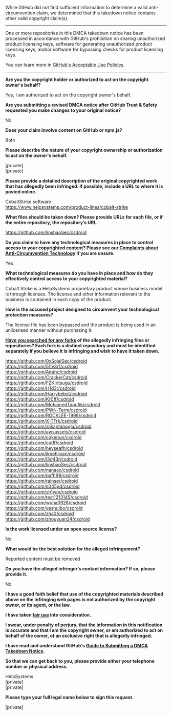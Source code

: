 While GitHub did not find sufficient information to determine a valid anti-circumvention claim, we determined that this takedown notice contains other valid copyright claim(s).

---

One or more repositories in this DMCA takedown notice has been processed in accordance with GitHub's prohibition on sharing unauthorized product licensing keys, software for generating unauthorized product licensing keys, and/or software for bypassing checks for product licensing keys.

You can learn more in [GitHub's Acceptable Use Policies](https://docs.github.com/en/github/site-policy/github-acceptable-use-policies).

---

**Are you the copyright holder or authorized to act on the copyright owner's behalf?**

Yes, I am authorized to act on the copyright owner's behalf.

**Are you submitting a revised DMCA notice after GitHub Trust & Safety requested you make changes to your original notice?**

No

**Does your claim involve content on GitHub or npm.js?**

Both

**Please describe the nature of your copyright ownership or authorization to act on the owner's behalf.**

[private]  
[private]  

**Please provide a detailed description of the original copyrighted work that has allegedly been infringed. If possible, include a URL to where it is posted online.**

CobaltStrike software  
https://www.helpsystems.com/product-lines/cobalt-strike

**What files should be taken down? Please provide URLs for each file, or if the entire repository, the repository’s URL.**

https://github.com/linshaoSec/csdroid

**Do you claim to have any technological measures in place to control access to your copyrighted content? Please see our <a href="https://docs.github.com/articles/guide-to-submitting-a-dmca-takedown-notice#complaints-about-anti-circumvention-technology">Complaints about Anti-Circumvention Technology</a> if you are unsure.**

Yes

**What technological measures do you have in place and how do they effectively control access to your copyrighted material?**

Cobalt Strike is a HelpSystems proprietary product whose business model is through licenses. The license and other information relevant to the business is contained in each copy of the product.

**How is the accused project designed to circumvent your technological protection measures?**

The license file has been bypassed and the product is being used in an unlicensed manner without purchasing it.

**<a href="https://docs.github.com/articles/dmca-takedown-policy#b-what-about-forks-or-whats-a-fork">Have you searched for any forks</a> of the allegedly infringing files or repositories? Each fork is a distinct repository and must be identified separately if you believe it is infringing and wish to have it taken down.**

https://github.com/0xSojalSec/csdroid  
https://github.com/5l1v3r1/csdroid  
https://github.com/Airahc/csdroid  
https://github.com/CrackerCat/csdroid  
https://github.com/FZKiritsugu/csdroid  
https://github.com/H1d3r/csdroid  
https://github.com/Harrybebst/csdroid  
https://github.com/Kr0ff/csdroid  
https://github.com/MohamedTaoufik/csdroid  
https://github.com/PWN-Term/csdroid  
https://github.com/ROCKLEE-1998/csdroid  
https://github.com/X-TFrk/csdroid  
https://github.com/alikaptanoglu/csdroid  
https://github.com/awsassets/csdroid  
https://github.com/cqkenuo/csdroid  
https://github.com/cutff/csdroid  
https://github.com/heyseafh/csdroid  
https://github.com/ikpehlivan/csdroid  
https://github.com/l3d43r/csdroid  
https://github.com/linshaoSec/csdroid  
https://github.com/nanaao/csdroid  
https://github.com/pafh99/csdroid  
https://github.com/rainser/csdroid  
https://github.com/s045pd/csdroid  
https://github.com/sh1yan/csdroid  
https://github.com/test1213145/csdroid  
https://github.com/wuha0926/csdroid  
https://github.com/yeshuibo/csdroid  
https://github.com/zha0/csdroid  
https://github.com/zhouyuan24/csdroid

**Is the work licensed under an open source license?**

No

**What would be the best solution for the alleged infringement?**

Reported content must be removed

**Do you have the alleged infringer’s contact information? If so, please provide it.**

No

**I have a good faith belief that use of the copyrighted materials described above on the infringing web pages is not authorized by the copyright owner, or its agent, or the law.**

**I have taken <a href="https://www.lumendatabase.org/topics/22">fair use</a> into consideration.**

**I swear, under penalty of perjury, that the information in this notification is accurate and that I am the copyright owner, or am authorized to act on behalf of the owner, of an exclusive right that is allegedly infringed.**

**I have read and understand GitHub's <a href="https://docs.github.com/articles/guide-to-submitting-a-dmca-takedown-notice/">Guide to Submitting a DMCA Takedown Notice</a>.**

**So that we can get back to you, please provide either your telephone number or physical address.**

HelpSystems  
[private]  
[private]  

**Please type your full legal name below to sign this request.**

[private]  
